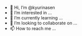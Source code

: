 - 👋 Hi, I’m @kyurinasen
- 👀 I’m interested in ...
- 🌱 I’m currently learning ...
- 💞️ I’m looking to collaborate on ...
- 📫 How to reach me ...

<!---
kyurinasen/kyurinasen is a ✨ special ✨ repository because its `README.md` (this file) appears on your GitHub profile.
You can click the Preview link to take a look at your changes.
--->
